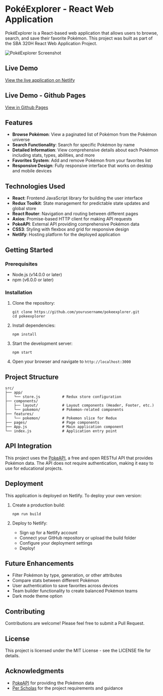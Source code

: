 # PokéExplorer - React Web Application

PokéExplorer is a React-based web application that allows users to browse, search, and save their favorite Pokémon. This project was built as part of the SBA 320H React Web Application Project.

![PokéExplorer Screenshot](screenshot.png)

## Live Demo

[View the live application on Netlify](https://pokeexplorer-ps.netlify.app/)

## Live Demo - Github Pages
[View in Github Pages](https://plamengj.github.io/SBA-320H-React-Web-Application-Project/)

## Features

- **Browse Pokémon**: View a paginated list of Pokémon from the Pokémon universe
- **Search Functionality**: Search for specific Pokémon by name
- **Detailed Information**: View comprehensive details about each Pokémon including stats, types, abilities, and more
- **Favorites System**: Add and remove Pokémon from your favorites list
- **Responsive Design**: Fully responsive interface that works on desktop and mobile devices

## Technologies Used

- **React**: Frontend JavaScript library for building the user interface
- **Redux Toolkit**: State management for predictable state updates and global store
- **React Router**: Navigation and routing between different pages
- **Axios**: Promise-based HTTP client for making API requests
- **PokeAPI**: External API providing comprehensive Pokémon data
- **CSS3**: Styling with flexbox and grid for responsive design
- **Netlify**: Hosting platform for the deployed application

## Getting Started

### Prerequisites

- Node.js (v14.0.0 or later)
- npm (v6.0.0 or later)

### Installation

1. Clone the repository:
   ```
   git clone https://github.com/yourusername/pokeexplorer.git
   cd pokeexplorer
   ```

2. Install dependencies:
   ```
   npm install
   ```

3. Start the development server:
   ```
   npm start
   ```

4. Open your browser and navigate to `http://localhost:3000`

## Project Structure

```
src/
├── app/
│   └── store.js          # Redux store configuration
├── components/
│   ├── layout/           # Layout components (Header, Footer, etc.)
│   └── pokemon/          # Pokemon-related components
├── features/
│   └── pokemon/          # Pokemon slice for Redux
├── pages/                # Page components
├── App.js                # Main application component
└── index.js              # Application entry point
```

## API Integration

This project uses the [PokeAPI](https://pokeapi.co/), a free and open RESTful API that provides Pokémon data. The API does not require authentication, making it easy to use for educational projects.

## Deployment

This application is deployed on Netlify. To deploy your own version:

1. Create a production build:
   ```
   npm run build
   ```

2. Deploy to Netlify:
   - Sign up for a Netlify account
   - Connect your GitHub repository or upload the build folder
   - Configure your deployment settings
   - Deploy!

## Future Enhancements

- Filter Pokémon by type, generation, or other attributes
- Compare stats between different Pokémon
- User authentication to save favorites across devices
- Team builder functionality to create balanced Pokémon teams
- Dark mode theme option

## Contributing

Contributions are welcome! Please feel free to submit a Pull Request.

## License

This project is licensed under the MIT License - see the LICENSE file for details.

## Acknowledgments

- [PokeAPI](https://pokeapi.co/) for providing the Pokémon data
- [Per Scholas](https://perscholas.org/) for the project requirements and guidance
